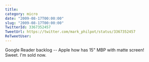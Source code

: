 ```yaml
---
title: 
category: micro
date: "2009-08-17T00:00:00"
slug: "2009-08-17T00:00:00"
TwitterId: 3367352457
TweetUrl: https://twitter.com/mark_philpot/status/3367352457
ReTweetUser: 
---
```


Google Reader backlog -- Apple how has 15" MBP with matte screen!  Sweet. I'm sold now.
